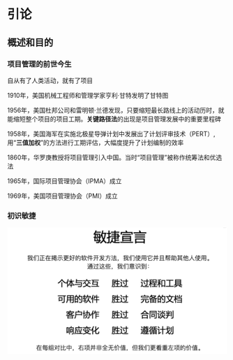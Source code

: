 # 引论
## 概述和目的

### 项目管理的前世今生
自从有了人类活动，就有了项目

1910年，美国机械工程师和管理学家亨利·甘特发明了甘特图

1956年，美国杜邦公司和雷明顿·兰德发现，只要缩短最长路线上的活动历时，就能缩短整个项目的项目工期。**关键路径法**的出现是项目管理发展中的重要里程碑

1958年，美国海军在实施北极星导弹计划中发展出了计划评审技术（PERT）,用“**三值加权**”的方法进行工期评估，大幅度提升了计划编制的效率

1860年，华罗庚教授将项目管理引入中国。当时“项目管理”被称作统筹法和优选法

1965年，国际项目管理协会（IPMA）成立

1969年，美国项目管理协会（PMI）成立

### 初识敏捷
![敏捷宣言](./img/1.jpg)
